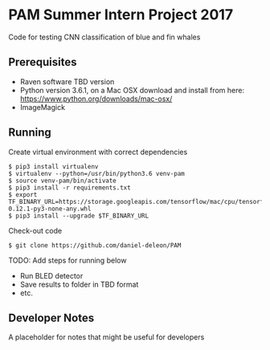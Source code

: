 # PAM Summer Intern Project 2017

Code for testing CNN classification of blue and fin whales

## Prerequisites

- Raven software TBD version
- Python version  3.6.1, on a Mac OSX download and install from here:
 https://www.python.org/downloads/mac-osx/
- ImageMagick 

## Running

Create virtual environment with correct dependencies

    $ pip3 install virtualenv
    $ virtualenv --python=/usr/bin/python3.6 venv-pam
    $ source venv-pam/bin/activate
    $ pip3 install -r requirements.txt
    $ export TF_BINARY_URL=https://storage.googleapis.com/tensorflow/mac/cpu/tensorflow-0.12.1-py3-none-any.whl
    $ pip3 install --upgrade $TF_BINARY_URL

Check-out code

    $ git clone https://github.com/daniel-deleon/PAM

TODO: Add steps for running below

*  Run BLED detector
*  Save results to folder in TBD format
*  etc.

## Developer Notes

A placeholder for notes that might be useful for developers

